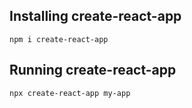 ## Installing create-react-app
`npm i create-react-app`

## Running create-react-app
`npx create-react-app my-app`
